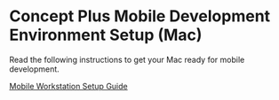 # Concept Plus Mobile Development Environment Setup (Mac)

Read the following instructions to get your Mac ready for mobile development.

[Mobile Workstation Setup Guide](https://wiki.conceptplusllc.net/display/mobile/Mobile+Workstation+Setup+Guide)







